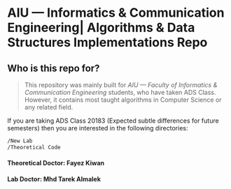 # AIU — Informatics & Communication Engineering| Algorithms & Data Structures Implementations Repo

## Who is this repo for?
> This repository was mainly built for _AIU — Faculty of Informatics & Communication Engineering_ students, who have taken ADS Class.
> However, it contains most taught algorithms in Computer Science or any related field.

If you are taking ADS Class 20183 (Expected subtle differences for future semesters) then you are interested in the following directories:
```bash
/New Lab
/Theoretical Code
```


#### Theoretical Doctor: Fayez Kiwan ####
#### Lab Doctor: Mhd Tarek Almalek ####

